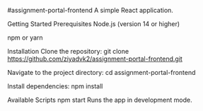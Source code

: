#assignment-portal-frontend
A simple React application.

Getting Started
Prerequisites
Node.js (version 14 or higher)

npm or yarn

Installation
Clone the repository:
git clone https://github.com/ziyadvk2/assignment-portal-frontend.git

Navigate to the project directory:
cd assignment-portal-frontend

Install dependencies:
npm install

Available Scripts
npm start
Runs the app in development mode.
